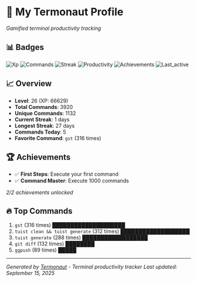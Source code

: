 # 🚀 My Termonaut Profile

*Gamified terminal productivity tracking*

## 📊 Badges

![Xp](https://img.shields.io/badge/XP-Level+26+%2866629%2F72900%29-orange?style=flat-square&logo=terminal&logoColor=white) ![Commands](https://img.shields.io/badge/Commands-3920-blue?style=flat-square&logo=terminal&logoColor=white) ![Streak](https://img.shields.io/badge/Streak-1+days-red?style=flat-square&logo=terminal&logoColor=white) ![Productivity](https://img.shields.io/badge/Productivity-80.0%25-green?style=flat-square&logo=terminal&logoColor=white) ![Achievements](https://img.shields.io/badge/Achievements-5%2F10-blue?style=flat-square&logo=terminal&logoColor=white) ![Last_active](https://img.shields.io/badge/Last+Active-2h+ago-green?style=flat-square&logo=terminal&logoColor=white) 

## 📈 Overview

- **Level**: 26 (XP: 66629)
- **Total Commands**: 3920
- **Unique Commands**: 1132
- **Current Streak**: 1 days
- **Longest Streak**: 27 days
- **Commands Today**: 5
- **Favorite Command**: `gst` (316 times)

## 🏆 Achievements

- ✅ **First Steps**: Execute your first command
- ✅ **Command Master**: Execute 1000 commands

*2/2 achievements unlocked*

## 🔥 Top Commands

1. `gst` (316 times) ████████████████████
2. `tuist clean && tuist generate` (312 times) ███████████████████
3. `tuist generate` (288 times) ██████████████████
4. `git diff` (132 times) ████████
5. `ggpush` (89 times) █████

---

*Generated by [Termonaut](https://github.com/oiahoon/termonaut) - Terminal productivity tracker*
*Last updated: September 15, 2025*

